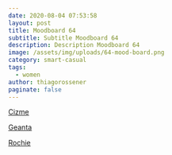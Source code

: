 ```yaml
---
date: 2020-08-04 07:53:58
layout: post
title: Moodboard 64
subtitle: Subtitle Moodboard 64
description: Description Moodboard 64
image: /assets/img/uploads/64-mood-board.png
category: smart-casual
tags:
  - women
author: thiagorossener
paginate: false
---
```

[Cizme](http://bit.do/fHdKP)

[Geanta](http://bit.do/fHdKR)

[Rochie](http://bit.do/fHdKT)